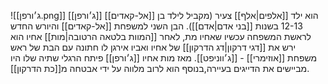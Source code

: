 ![[ג׳ורפן.png]]
[[ג׳ורפן]] [[אל-קאדים]] הוא ילד [[אלפים|אלף]] צעיר (מקביל לילד בן 12-13 בשנות [[בני אדם|אדם]]). 
הבן השני למשפחת [[אל-קאדים]] והיורש החדש לראשת המשפחה עכשיו שאחיו מת, לאחר [[המוות בלטאה הרטובה|מות]] אחיו הוא ירש את [[דגי דרקון|דג הדרקון]] של אחיו ואביו אירגן לו חתונה עם הבת של ראש משפחת [[אוזימרי]] - [[ג׳ווניפט]].
מאז מות אחיו [[ג׳ורפן]] פיתח הרגלי שתיה שלו היו מביישים את הדייגים בעיירה,בנוסף הוא לרוב מלווה על ידי אבטחה מ[[כת הדרקון]].